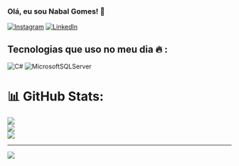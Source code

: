 <!-- ### Olá, eu sou Nabal Gomes! 👋 

[![Instagram](https://img.shields.io/badge/Instagram-E4405F?style=for-the-badge&logo=instagram&logoColor=white)](https://www.instagram.com/nabal_filhoo)

![Anurag's GitHub stats](https://github-readme-stats.vercel.app/api?username=Nabal07&show_icons=true&theme=dark)

<!-- ## Tecnologias que uso no meu dia 🔥 
<div style="display: inline_block"><br/>
<img aling="center" alt="c#" src="https://img.shields.io/badge/C%23-239120?style=for-the-badge&logo=c-sharp&logoColor=white" />
</div><br/> -->

### Olá, eu sou Nabal Gomes! 👋 

[![Instagram](https://img.shields.io/badge/Instagram-%23E4405F.svg?logo=Instagram&logoColor=white)](https://instagram.com/nabal_filhoo) [![LinkedIn](https://img.shields.io/badge/LinkedIn-%230077B5.svg?logo=linkedin&logoColor=white)](https://linkedin.com/in/Nabal07) 

## Tecnologias que uso no meu dia 🔥 :
![C#](https://img.shields.io/badge/c%23-%23239120.svg?style=for-the-badge&logo=c-sharp&logoColor=white) 
![MicrosoftSQLServer](https://img.shields.io/badge/Microsoft%20SQL%20Server-CC2927?style=for-the-badge&logo=microsoft%20sql%20server&logoColor=white) 
<!-- ![Postman](https://img.shields.io/badge/Postman-FF6C37?style=for-the-badge&logo=postman&logoColor=white)  -->
<!-- ![Swagger](https://img.shields.io/badge/-Swagger-%23Clojure?style=for-the-badge&logo=swagger&logoColor=white) -->

# 📊 GitHub Stats:
![](https://github-readme-stats.vercel.app/api?username=Nabal07&theme=gotham&hide_border=false&include_all_commits=false&count_private=false)<br/>
![](https://github-readme-streak-stats.herokuapp.com/?user=Nabal07&theme=gotham&hide_border=false)<br/>
![](https://github-readme-stats.vercel.app/api/top-langs/?username=Nabal07&theme=gotham&hide_border=false&include_all_commits=false&count_private=false&layout=compact)

---
[![](https://visitcount.itsvg.in/api?id=Nabal07&icon=0&color=0)](https://visitcount.itsvg.in)

<!-- Proudly created with GPRM ( https://gprm.itsvg.in ) -->


